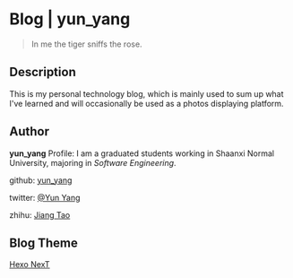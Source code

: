 # Blog | yun_yang

>  In me the tiger sniffs the rose. 

## Description
This is my personal technology blog, which is mainly used to sum up what I've learned and will occasionally be used as a photos displaying platform.

## Author
**yun_yang**
Profile: I am a graduated students working in Shaanxi Normal University, majoring in *Software Engineering*. 

github: [yun_yang](https://github.com/jt827859032)

twitter: [@Yun Yang](https://twitter.com/jt827859032)

zhihu: [Jiang Tao](https://www.zhihu.com/people/jiang-tao-85-46/activities)

## Blog Theme
[Hexo NexT](https://github.com/iissnan/hexo-theme-next) 
